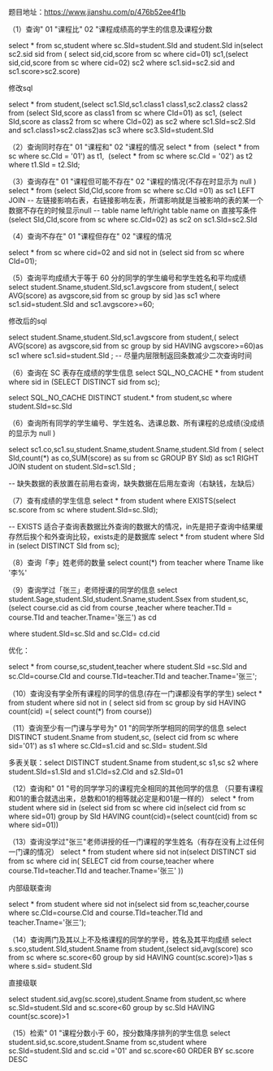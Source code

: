 题目地址：https://www.jianshu.com/p/476b52ee4f1b

（1）查询" 01 "课程比" 02 "课程成绩高的学生的信息及课程分数

select * from sc,student where sc.SId=student.SId and
student.SId in(select sc2.sid sid from (
select sid,cid,score from sc where cid=01) sc1,(select 
sid,cid,score from sc where cid=02) 
sc2 where sc1.sid=sc2.sid and sc1.score>sc2.score)

修改sql

select * from student,(select  sc1.SId,sc1.class1 class1,sc2.class2 class2 from (select SId,score as class1 from sc where CId=01) as sc1,
(select SId,score as class2 from sc where CId=02) as sc2 where sc1.SId=sc2.SId
and sc1.class1>sc2.class2)as sc3 where sc3.SId=student.SId



（2）查询同时存在" 01 "课程和" 02 "课程的情况
select * from 
​    (select * from sc where sc.CId = '01') as t1, 
​    (select * from sc where sc.CId = '02') as t2
where t1.SId = t2.SId;



（3）查询存在" 01 "课程但可能不存在" 02 "课程的情况(不存在时显示为 null )
select * from
(select SId,CId,score from sc where sc.CId =01) as sc1
LEFT JOIN
-- 左链接影响右表，右链接影响左表，所谓影响就是当被影响的表的某一个数据不存在的时候显示null
-- table name left/right table name on 直接写条件
(select  SId,CId,score from sc where sc.CId=02) as sc2 
on sc1.SId=sc2.SId



（4）查询不存在" 01 "课程但存在" 02 "课程的情况

select * from sc where cid=02 and sid not in (select sid from sc where CId=01);



（5）查询平均成绩大于等于 60 分的同学的学生编号和学生姓名和平均成绩
select student.Sname,student.SId,sc1.avgscore from student,(
select AVG(score) as avgscore,sid from sc group  by sid )as sc1 where 
sc1.sid=student.SId  and sc1.avgscore>=60;

修改后的sql

select student.Sname,student.SId,sc1.avgscore from student,(
select AVG(score) as avgscore,sid from sc group  by sid HAVING avgscore>=60)as sc1 where 
sc1.sid=student.SId ;
-- 尽量内层限制返回条数减少二次查询时间

（6）查询在 SC 表存在成绩的学生信息
select SQL_NO_CACHE * from student where sid in (SELECT DISTINCT sid from sc);

select SQL_NO_CACHE DISTINCT student.*
from student,sc
where student.SId=sc.SId



（6）查询所有同学的学生编号、学生姓名、选课总数、所有课程的总成绩(没成绩的显示为 null )

select sc1.co,sc1.su,student.Sname,student.Sname,student.SId from (
select SId,count(*) as co,SUM(score) as su from sc GROUP BY SId) 
as sc1 RIGHT JOIN student on student.SId=sc1.SId ;

-- 缺失数据的表放置在前用右查询，缺失数据在后用左查询（右缺钱，左缺后）



（7）查有成绩的学生信息
select * from student where EXISTS(select  sc.score from sc where student.SId=sc.SId);

-- EXISTS 适合子查询表数据比外查询的数据大的情况，in先是把子查询中结果缓存然后挨个和外查询比较，exists走的是数据库
select * from student where SId in (select  DISTINCT SId from sc);



（8）查询「李」姓老师的数量
select count(*) from teacher where Tname like '李%'



（9）查询学过「张三」老师授课的同学的信息
select student.Sage,student.SId,student.Sname,student.Ssex from student,sc,(select course.cid as cid from course ,teacher where teacher.TId = course.TId and teacher.Tname='张三') as cd

where student.SId=sc.SId and sc.CId= cd.cid  

优化：

select * from course,sc,student,teacher where student.SId =sc.SId and sc.CId=course.CId and course.TId=teacher.TId
and teacher.Tname='张三';



（10）查询没有学全所有课程的同学的信息(存在一门课都没有学的学生)
select * from student where sid not in (
select sid from sc group by  sid HAVING count(cid) =( select count(*) from course))



（11）查询至少有一门课与学号为" 01 "的同学所学相同的同学的信息
 select DISTINCT student.Sname from student,sc, (select  cid from sc where sid='01') as s1 
where sc.CId=s1.cid and sc.SId= student.SId

多表关联：select DISTINCT student.Sname from student,sc s1,sc s2 where student.SId=s1.SId and s1.CId=s2.CId and s2.SId=01



（12）查询和" 01 "号的同学学习的课程完全相同的其他同学的信息 （只要有课程和01的重合就选出来，总数和01的相等就必定是和01是一样的）
select * from student where sid in (select sid from sc where cid in(select cid from sc where sid=01) group by 
SId HAVING count(cid)=(select count(cid) from sc where sid=01))



（13）查询没学过"张三"老师讲授的任一门课程的学生姓名（有存在没有上过任何一门课的情况）
select * from student where sid not in(select DISTINCT sid from sc where cid in(
SELECT cid from course,teacher where course.TId=teacher.TId and teacher.Tname='张三'
))

内部级联查询

select * from student where sid not in(select sid from sc,teacher,course where sc.CId=course.CId and 
course.TId=teacher.TId and teacher.Tname='张三');



（14）查询两门及其以上不及格课程的同学的学号，姓名及其平均成绩
 select s.sco,student.SId,student.Sname from student,(select sid,avg(score) sco from sc where sc.score<60 
group by sid HAVING count(sc.score)>1)as s where s.sid= student.SId

 直接级联

select student.sid,avg(sc.score),student.Sname from student,sc where sc.SId=student.SId and 
sc.score<60 group by sc.SId HAVING count(sc.score)>1



（15）检索" 01 "课程分数小于 60，按分数降序排列的学生信息
select student.sid,sc.score,student.Sname from sc,student where sc.SId=student.SId and  sc.cid ='01' and sc.score<60 ORDER BY sc.score DESC 